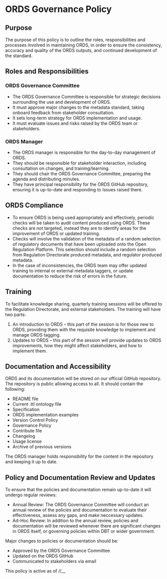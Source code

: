 # ORDS Governance Policy
## Purpose
The purpose of this policy is to outline the roles, responsibilities and processes involved in maintaining ORDS, in order to ensure the consistency, accuracy and quality of the ORDS outputs, and continued development of the standard.

## Roles and Responsibilities

### ORDS Governance Committee
-	The ORDS Governance Committee is responsible for strategic decisions surrounding the use and development of ORDS.
-	It must approve major changes to the metadata standard, taking onboard feedback from stakeholder consultation.
-	It sets long-term strategy for ORDS implementation and usage.
-	It must evaluate issues and risks raised by the ORDS team or stakeholders.

### ORDS Manager
-	The ORDS manager is responsible for the day-to-day management of ORDS.
-	They should be responsible for stakeholder interaction, including consultation on changes, and training/learning.
-	They should chair the ORDS Governance Committee, preparing the agenda and distributing minutes.
-	They have principal responsibility for the ORDS GitHub repository, ensuring it is up-to-date and responding to Issues raised there.

## ORDS Compliance
-	To ensure ORDS is being used appropriately and effectively, periodic checks will be taken to audit content produced using ORDS. These checks are not targeted, instead they are to identify areas for the improvement of ORDS or updated training.
-	Checks will involve the validation of the metadata of a random selection of regulatory documents that have been uploaded onto the Open Regulation Platform. This selection should include a random selection from Regulation Directorate produced metadata, and regulator produced metadata.
-	In the case of inconsistencies, the ORDS team may offer updated training to internal or external metadata taggers, or update documentation to reduce the risk of errors in the future.

## Training
To facilitate knowledge sharing, quarterly training sessions will be offered to the Regulation Directorate, and external stakeholders. 
The training will have two parts:
1.	An introduction to ORDS – this part of the session is for those new to ORDS, providing them with the requisite knowledge to implement and manage ORDS tagging.
2.	Updates to ORDS – this part of the session will provide updates to ORDS improvements, how they might affect stakeholders, and how to implement them.

## Documentation and Accessibility
ORDS and its documentation will be stored on our official GitHub repository. The repository is public allowing access to all. It should contain the following:
-	README file
-	Current .ttl ontology file
-	Specification
-	ORDS implementation examples
-	Version Control Policy
-	Governance Policy
-	Contribute file
-	Changelog
-	Usage license
-	Archive of previous versions

The ORDS manager holds responsibility for the content in the repository and keeping it up to date.

## Policy and Documentation Review and Updates

To ensure that the policies and documentation remain up-to-date it will undergo regular reviews:
- Annual Review: The ORDS Governance Committee will conduct an annual review of the policies and documentation to evaluate their effectiveness, assess any gaps, and make neccessary updates.
- Ad-Hoc Review: In addition to the annual review, policies and documentation will be reviewed whenever there are significant changes in ORDS itself, or governing policies within DBT or wider government.

Major changes to policies or documentation should be:
- Approved by the ORDS Governance Committee
- Updated on the ORDS GitHub
- Communicated to stakeholders via email


This policy is active as of _/_/__
